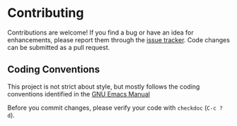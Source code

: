 # Contributing

Contributions are welcome! If you find a bug or have an idea for enhancements,
please report them through the
[issue tracker](https://github.com/hg-jt/mrnag/issues). Code changes can be
submitted as a pull request.


## Coding Conventions

This project is not strict about style, but mostly follows the coding conventions
identified in the
[GNU Emacs Manual](https://www.gnu.org/software/emacs/manual/html_node/elisp/Tips.html)

Before you commit changes, please verify your code with `checkdoc` (`C-c ? d`).
